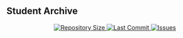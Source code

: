 
## Student Archive

<p align="center">
  <a href="https://github.com/TakaREN78/studentArchive">
    <img src="https://img.shields.io/github/repo-size/TakaREN78/studentArchive" alt="Repository Size">
  </a>
  <a href="https://github.com/TakaREN78/studentArchive">
    <img src="https://img.shields.io/github/last-commit/TakaREN78/studentArchive" alt="Last Commit">
  </a>
  <a href="https://github.com/TakaREN78/studentArchive">
    <img src="https://img.shields.io/github/issues/TakaREN78/studentArchive" alt="Issues">
  </a>
</p>
